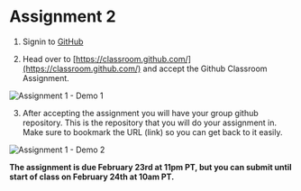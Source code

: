 # Assignment 2

1. Signin to [GitHub](https://github.com/login)

2. Head over to [https://classroom.github.com/](https://classroom.github.com/) and accept the Github Classroom Assignment.

![Assignment 1 - Demo 1](./images/assignment1-demo1.png)

3. After accepting the assignment you will have your group github repository. This is the repository that you will do your assignment in. Make sure to bookmark the URL (link) so you can get back to it easily. 

![Assignment 1 - Demo 2](./images/assignment1-demo2.png)

**The assignment is due February 23rd at 11pm PT, but you can submit until start of class on February 24th at 10am PT.**
